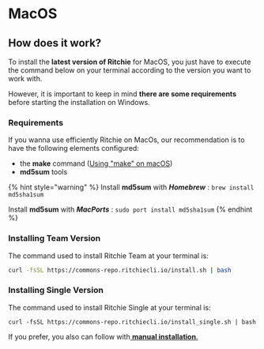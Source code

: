 # MacOS

## How does it work? 

To install the **latest version of Ritchie** for MacOS, you just have to execute the command below on your terminal according to the version you want to work with.

However, it is important to keep in mind **there are some requirements** before starting the installation on Windows.

### Requirements

If you wanna use efficiently Ritchie on MacOs, our recommendation is to have the following elements configured:

* the **make** command \([Using "make" on macOS](https://stackoverflow.com/questions/1469994/using-make-on-os-x)\)
* **md5sum** tools

{% hint style="warning" %}
Install **md5sum** with _**Homebrew**_ : `brew install md5sha1sum`

Install **md5sum** with _**MacPorts**_ : `sudo port install md5sha1sum`
{% endhint %}

### 

### Installing Team Version 

The command used to install Ritchie Team at your terminal is: 

```bash
curl -fsSL https://commons-repo.ritchiecli.io/install.sh | bash
```

### 

### Installing Single Version 

The command used to install Ritchie Single at your terminal is:

```text
curl -fsSL https://commons-repo.ritchiecli.io/install_single.sh | bash
```



If you prefer, you also can follow with[ **manual installation**.](manual-installation.md)

